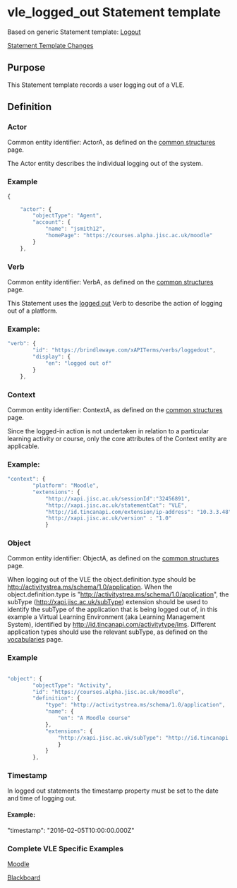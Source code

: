 # vle_logged_out Statement template

Based on generic Statement template: [Logout](/generic/logout.md)

[Statement Template Changes](/version_changes.md#logged-out)

## Purpose

This Statement template records a user logging out of a VLE.

## Definition
### Actor
Common entity identifier:  ActorA, as defined on the [common structures](/common_structures.md#actora) page.

The Actor entity describes the individual logging out of the system.

### Example
``` Javascript
{

    "actor": {
        "objectType": "Agent",
        "account": {
            "name": "jsmith12",
            "homePage": "https://courses.alpha.jisc.ac.uk/moodle"
        }
    },
```

### Verb

Common entity identifier: VerbA, as defined on the [common structures](/common_structures.md#verba) page.

This Statement uses the [logged out](/vocabulary.md#verb) Verb to describe the action of logging out of a platform.

### Example:

``` javascript
"verb": {
        "id": "https://brindlewaye.com/xAPITerms/verbs/loggedout",
        "display": {
            "en": "logged out of"
        }
    },
```

### Context

Common entity identifier: ContextA, as defined on the [common structures](/common_structures.md#contexta) page.

Since the logged-in action is not undertaken in relation to a particular learning activity or course, only the core attributes of the Context entity are applicable.

### Example:

``` javascript
"context": {
        "platform": "Moodle",
        "extensions": {
 			"http://xapi.jisc.ac.uk/sessionId":"32456891",
            "http://xapi.jisc.ac.uk/statementCat": "VLE",
        	"http://id.tincanapi.com/extension/ip-address": "10.3.3.48",
			"http://xapi.jisc.ac.uk/version" : "1.0"
			}
```

### Object
Common entity identifier: ObjectA, as defined on the [common structures](/common_structures.md#objecta) page.

When logging out of the VLE the object.definition.type should be http://activitystrea.ms/schema/1.0/application. When the object.definition.type is "http://activitystrea.ms/schema/1.0/application", the subType (http://xapi.jisc.ac.uk/subType) extension should be used to identify the subType of the application that is being logged out of, in this example a Virtual Learning Environment (aka Learning Management System), identified by  http://id.tincanapi.com/activitytype/lms. Different application types should use the relevant subType, as defined on the [vocabularies](/vocabulary.md#extensions) page.


### Example
``` javascript

"object": {
        "objectType": "Activity",
        "id": "https://courses.alpha.jisc.ac.uk/moodle",
        "definition": {
            "type": "http://activitystrea.ms/schema/1.0/application",
            "name": {
                "en": "A Moodle course"
            },
            "extensions": {
                "http://xapi.jisc.ac.uk/subType": "http://id.tincanapi.com/activitytype/lms"
                }
            }
        },
```

### Timestamp

In logged out statements the timestamp property must be set to the date and time of logging out.

#### Example:

 "timestamp": "2016-02-05T10:00:00.000Z"



### Complete VLE Specific Examples

[Moodle](/vle/moodle/logout.js)

[Blackboard](/vle/blackboard/loggedout.json)

